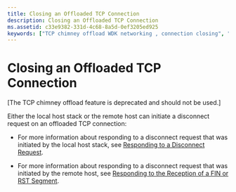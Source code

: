 ```yaml
---
title: Closing an Offloaded TCP Connection
description: Closing an Offloaded TCP Connection
ms.assetid: c33e9382-331d-4c68-8a5d-0ef3205ed925
keywords: ["TCP chimney offload WDK networking , connection closing", "chimney offload WDK networking , connection closing"]
---
```


# Closing an Offloaded TCP Connection


\[The TCP chimney offload feature is deprecated and should not be used.\]

Either the local host stack or the remote host can initiate a disconnect request on an offloaded TCP connection:

-   For more information about responding to a disconnect request that was initiated by the local host stack, see [Responding to a Disconnect Request](responding-to-a-disconnect-request.md).

-   For more information about responding to a disconnect request that was initiated by the remote host, see [Responding to the Reception of a FIN or RST Segment](responding-to-the-reception-of-a-fin-or-rst-segment.md).

 

 





